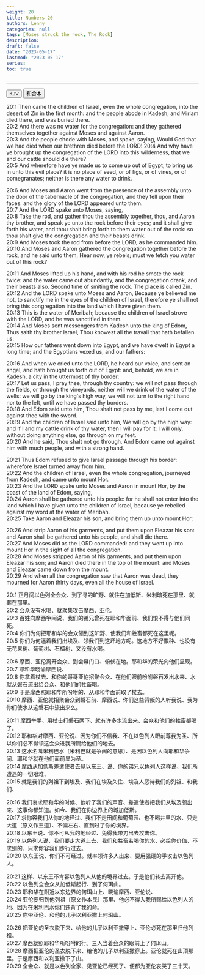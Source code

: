 ```yaml
---
weight: 20
title: Numbers 20
authors: Lenny
categories: null
tags: [Moses struck the rock, The Rock]
description: 
draft: false
date: "2023-05-17"
lastmod: "2023-05-17"
series:
toc: true
---
```



<!--more-->
---

<!-- Tab links -->
<div class="tab">
  <button class="tablinks active" onclick="tablabel(event, 'english')">KJV</button>
  <button class="tablinks" onclick="tablabel(event, 'chinese')">和合本</button>
  
</div>

<!-- Tab content -->
<div id="english" class="tabcontent" style="display:block">

20:1 Then came the children of Israel, even the whole congregation, into the desert of Zin in the first month: and the people abode in Kadesh; and Miriam died there, and was buried there.  
20:2 And there was no water for the congregation: and they gathered themselves together against Moses and against Aaron.  
20:3 And the people chode with Moses, and spake, saying, Would God that we had died when our brethren died before the LORD!
20:4 And why have ye brought up the congregation of the LORD into this wilderness, that we and our cattle should die there?  
20:5 And wherefore have ye made us to come up out of Egypt, to bring us in unto this evil place? it is no place of seed, or of figs, or of vines, or of pomegranates; neither is there any water to drink.  

20:6 And Moses and Aaron went from the presence of the assembly unto the door of the tabernacle of the congregation, and they fell upon their faces: and the glory of the LORD appeared unto them.  
20:7 And the LORD spake unto Moses, saying,  
20:8 Take the rod, and gather thou the assembly together, thou, and Aaron thy brother, and speak ye unto the rock before their eyes; and it shall give forth his water, and thou shalt bring forth to them water out of the rock: so thou shalt give the congregation and their beasts drink.  
20:9 And Moses took the rod from before the LORD, as he commanded him.  
20:10 And Moses and Aaron gathered the congregation together before the rock, and he said unto them, Hear now, ye rebels; must we fetch you water out of this rock?  

20:11 And Moses lifted up his hand, and with his rod he smote the rock twice: and the water came out abundantly, and the congregation drank, and their beasts also. <a class ="marginnote">Second time of smiting the rock.  The place is called Zin.</a>  
20:12 And the LORD spake unto Moses and Aaron, Because ye believed me not, to sanctify me in the eyes of the children of Israel, therefore ye shall not bring this congregation into the land which I have given them.  
20:13 This is the water of Meribah; because the children of Israel strove with the LORD, and he was sanctified in them.  
20:14 And Moses sent messengers from Kadesh unto the king of Edom, Thus saith thy brother Israel, Thou knowest all the travail that hath befallen us:  
20:15 How our fathers went down into Egypt, and we have dwelt in Egypt a long time; and the Egyptians vexed us, and our fathers:  

20:16 And when we cried unto the LORD, he heard our voice, and sent an angel, and hath brought us forth out of Egypt: and, behold, we are in Kadesh, a city in the uttermost of thy border:  
20:17 Let us pass, I pray thee, through thy country: we will not pass through the fields, or through the vineyards, neither will we drink of the water of the wells: we will go by the king's high way, we will not turn to the right hand nor to the left, until we have passed thy borders.  
20:18 And Edom said unto him, Thou shalt not pass by me, lest I come out against thee with the sword.  
20:19 And the children of Israel said unto him, We will go by the high way: and if I and my cattle drink of thy water, then I will pay for it: I will only, without doing anything else, go through on my feet.  
20:20 And he said, Thou shalt not go through. And Edom came out against him with much people, and with a strong hand.  

20:21 Thus Edom refused to give Israel passage through his border: wherefore Israel turned away from him.  
20:22 And the children of Israel, even the whole congregation, journeyed from Kadesh, and came unto mount Hor.  
20:23 And the LORD spake unto Moses and Aaron in mount Hor, by the coast of the land of Edom, saying,  
20:24 Aaron shall be gathered unto his people: for he shall not enter into the land which I have given unto the children of Israel, because ye rebelled against my word at the water of Meribah.  
20:25 Take Aaron and Eleazar his son, and bring them up unto mount Hor:  

20:26 And strip Aaron of his garments, and put them upon Eleazar his son: and Aaron shall be gathered unto his people, and shall die there.  
20:27 And Moses did as the LORD commanded: and they went up into mount Hor in the sight of all the congregation.  
20:28 And Moses stripped Aaron of his garments, and put them upon Eleazar his son; and Aaron died there in the top of the mount: and Moses and Eleazar came down from the mount.  
20:29 And when all the congregation saw that Aaron was dead, they mourned for Aaron thirty days, even all the house of Israel.  
</div>

<div id="chinese" class="tabcontent">

20:1 正月间以色列全会众、到了寻的旷野、就住在加低斯、米利暗死在那里、就葬在那里。  
20:2 会众没有水喝、就聚集攻击摩西、亚伦。  
20:3 百姓向摩西争闹说、我们的弟兄曾死在耶和华面前、我们恨不得与他们同死。  
20:4 你们为何把耶和华的会众领到这旷野、使我们和牲畜都死在这里呢。  
20:5 你们为何逼着我们出埃及、领我们到这坏地方呢。这地方不好撒种、也没有无花果树、葡萄树、石榴树、又没有水喝。  

20:6 摩西、亚伦离开会众、到会幕门口、俯伏在地。耶和华的荣光向他们显现。  
20:7 耶和华晓谕摩西说、  
20:8 你拿着杖去、和你的哥哥亚伦招聚会众、在他们眼前吩咐磐石发出水来、水就从磐石流出给会众、和他们的牲畜喝。  
20:9 于是摩西照耶和华所吩咐的、从耶和华面前取了杖去。  
20:10 摩西、亚伦就招聚会众到磐石前、摩西说、你们这些背叛的人听我说、我为你们使水从这磐石中流出来么。  

20:11 摩西举手、用杖击打磐石两下、就有许多水流出来、会众和他们的牲畜都喝了。  
20:12 耶和华对摩西、亚伦说、因为你们不信我、不在以色列人眼前尊我为圣、所以你们必不得领这会众进我所赐给他们的地去。  
20:13 这水名叫米利巴水〔米利巴就是争闹的意思〕、是因以色列人向耶和华争闹、耶和华就在他们面前显为圣。  
20:14 摩西从加低斯差遣使者去见以东王、说、你的弟兄以色列人这样说、我们所遭遇的一切艰难、  
20:15 就是我们的列祖下到埃及、我们在埃及久住、埃及人恶待我们的列祖、和我们、  

20:16 我们哀求耶和华的时候、他听了我们的声音、差遣使者把我们从埃及领出来、这事你都知道。如今、我们在你边界上的城加低斯。  
20:17 求你容我们从你的地经过、我们不走田间和葡萄园、也不喝井里的水、只走大道〔原文作王道〕、不偏左右、直到过了你的境界。  
20:18 以东王说、你不可从我的地经过、免得我带刀出去攻击你。  
20:19 以色列人说、我们要走大道上去、我们和牲畜若喝你的水、必给你价值、不求别的、只求你容我们步行过去。  
20:20 以东王说、你们不可经过。就率领许多人出来、要用强硬的手攻击以色列人。  

20:21 这样、以东王不肯容以色列人从他的境界过去。于是他们转去离开他。  
20:22 以色列全会众从加低斯起行、到了何珥山。  
20:23 耶和华在附近以东边界的何珥山上、晓谕摩西、亚伦说、  
20:24 亚伦要归到他列祖〔原文作本民〕那里、他必不得入我所赐给以色列人的地、因为在米利巴水你们违背了我的命。  
20:25 你带亚伦、和他的儿子以利亚撒上何珥山。  

20:26 把亚伦的圣衣脱下来、给他的儿子以利亚撒穿上、亚伦必死在那里归他列祖。  
20:27 摩西就照耶和华所吩咐的行。三人当着会众的眼前上了何珥山。  
20:28 摩西把亚伦的圣衣脱下来、给他的儿子以利亚撒穿上。亚伦就死在山顶那里。于是摩西和以利亚撒下了山。  
20:29 全会众、就是以色列全家、见亚伦已经死了、便都为亚伦哀哭了三十天。  
</div>